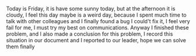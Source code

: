 Today is Friday, it is have some sunny today, but at the afternoon it is cloudy, I feel this day maybe is a weird day, because I spent much time to talk with other colleagues and I finally found a bug I could't fix it, I feel very fail for me, I must try my best on communications. Anyway I finished these problem, and I also made a conclusion for this problem, I record this situation in our document and I reported to our leader, hope we can solve them finally
